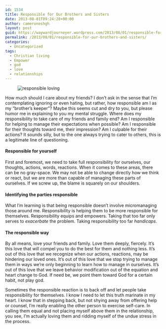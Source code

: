 ```yaml
---
id: 1534
title: Responsible for Our Brothers and Sisters
date: 2013-08-01T09:24:28+00:00
author: cameroneshgh
layout: post
guid: https://waywardjourneyer.wordpress.com/2013/08/01/responsible-for-our-brothers-and-sisters/
permalink: /2013/08/01/responsible-for-our-brothers-and-sisters/
categories:
  - Uncategorized
tags:
  - Christian living
  - Empower
  - god
  - love
  - relationships
---
```

<figure> 

<img alt="responsible loving" src="https://waywardjourneyer.files.wordpress.com/2013/08/40bf2-0ok9vhonlsbbfzuac.jpg?w=525" data-recalc-dims="1" />
  
</figure> 

How much should I care about my friends? I don’t ask in the sense that I’m contemplating ignoring or even hating, but rather, how responsible am I as my “brother’s keeper”? Maybe this seems cut and dry to you, but please humor me in explaining to you my mental struggle. Where does my responsibility to take care of my friends and family end? Am I responsible for helping to manage their expectations when possible? Am I responsible for their thoughts toward me, their impression? Am I culpable for their actions? It sounds silly, but to the one always trying to cater to others, this is a legitimate line of questioning.

#### Responsible for yourself

First and foremost, we need to take full responsibility for ourselves, our thoughts, actions, words, reactions. When it comes to these areas, there can be no gray-space. We may not be able to change directly how we think or react, but we are more than capable of managing these parts of ourselves. If we screw up, the blame is squarely on our shoulders.

#### Identifying the parties responsible

What I’m learning is that being responsible doesn’t involve micromanaging those around me. Responsibility is helping them to be more responsible for themselves. Responsibility equips and empowers. Taking that too far only serves to _exacerbate_ the problem. Taking responsibility too far _handicaps_.

#### The responsible way

By all means, love your friends and family. Love them deeply, fiercely. It’s this love that will compel you to do the best for them and nothing less. It’s out of this love that we recognize when our actions, reactions, may be hindering our loved ones. It’s out of this love that we stop trying to manage them in ways we’re only beginning to learn how to manage in ourselves. It’s out of this love that we leave behavior modification out of the equation and heart change to God. If need be, we point them toward God for a certain habit, not play god.

Sometimes the responsible reaction is to back off and let people take responsibility for themselves. I know I need to let this truth marinate in my heart. I know that in stepping back, but not shying away from offering help or counsel, I’m really enabling the other person to exercise self-care. In calling them equal and not placing myself above them in the relationship, you see, I’m actually loving them and ridding myself of the undue stress in the process.